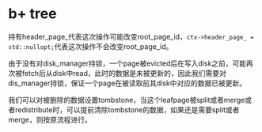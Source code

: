 # b+ tree

持有header_page_代表这次操作可能改变root_page_id，`ctx->header_page_ = std::nullopt;`代表这次操作不会改变root_page_id。

由于没有对disk_manager持锁，一个page被evicted后在写入disk之前，可能再次被fetch后从disk中read，此时的数据是未被更新的，因此我们需要对dis_manager持锁，保证一个page在被读取前其disk中对应的数据已被更新。

我们可以对被删除的数据设置tombstone，当这个leafpage被split或者merge或者redistribute时，可以提前清除tombstone的数据，如果还是需要split或者merge，则按原流程进行。

